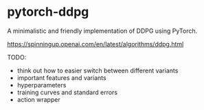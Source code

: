 # pytorch-ddpg
A minimalistic and friendly implementation of DDPG using PyTorch.

https://spinningup.openai.com/en/latest/algorithms/ddpg.html


TODO:
- think out how to easier switch between different variants
- important features and variants
- hyperparameters
- training curves and standard errors
- action wrapper

